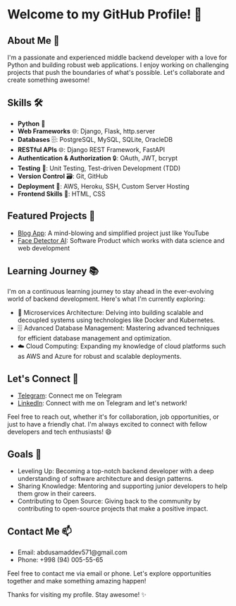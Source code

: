 <h1>Welcome to my GitHub Profile! 👋</h1>

<h2>About Me 🚀</h2>

<p>I'm a passionate and experienced middle backend developer with a love for Python and building robust web applications. I enjoy working on challenging projects that push the boundaries of what's possible. Let's collaborate and create something awesome!</p>

<h2>Skills 🛠️</h2>

<ul>
  <li><strong>Python</strong> 🐍</li>
  <li><strong>Web Frameworks</strong> 🌐: Django, Flask, http.server</li>
  <li><strong>Databases</strong> 🗄️: PostgreSQL, MySQL, SQLite, OracleDB</li>
  <li><strong>RESTful APIs</strong> 🌐: Django REST Framework, FastAPI</li>
  <li><strong>Authentication & Authorization</strong> 🔒: OAuth, JWT, bcrypt</li>
  <li><strong>Testing</strong> 🧪: Unit Testing, Test-driven Development (TDD)</li>
  <li><strong>Version Control</strong> 🗃️: Git, GitHub</li>
  <li><strong>Deployment</strong> 🚀: AWS, Heroku, SSH, Custom Server Hosting</li>
  <li><strong>Frontend Skills</strong> 🎨: HTML, CSS</li>
</ul>

<h2>Featured Projects 🌟</h2>

<ul>
  <li><a href="https://github.com/AbdusamadDev/BlogApp.git">Blog App</a>: A mind-blowing and simplified project just like YouTube</li>
  <li><a href="https://github.com/AbdusamadDev/FaceDetectionAI.git">Face Detector AI</a>: Software Product which works with data science and web development</li>
</ul>

<h2>Learning Journey 📚</h2>

<p>I'm on a continuous learning journey to stay ahead in the ever-evolving world of backend development. Here's what I'm currently exploring:</p>

<ul>
  <li>🚀 Microservices Architecture: Delving into building scalable and decoupled systems using technologies like Docker and Kubernetes.</li>
  <li>🗄️ Advanced Database Management: Mastering advanced techniques for efficient database management and optimization.</li>
  <li>☁️ Cloud Computing: Expanding my knowledge of cloud platforms such as AWS and Azure for robust and scalable deployments.</li>
</ul>

<h2>Let's Connect 🤝</h2>

<ul>
  <li><a href="https://t.me/legion5565">Telegram</a>: Connect me on Telegram</li>
  <li><a href="https://www.linkedin.com/in/abdusamad-abdullakhanov-3302b823a/">LinkedIn</a>: Connect with me on Telegram and let's network!</li>
</ul>

<p>Feel free to reach out, whether it's for collaboration, job opportunities, or just to have a friendly chat. I'm always excited to connect with fellow developers and tech enthusiasts! 😄</p>

<h2>Goals 🎯</h2>

<ul>
  <li>Leveling Up: Becoming a top-notch backend developer with a deep understanding of software architecture and design patterns.</li>
  <li>Sharing Knowledge: Mentoring and supporting junior developers to help them grow in their careers.</li>
  <li>Contributing to Open Source: Giving back to the community by contributing to open-source projects that make a positive impact.</li>
</ul>

<h2>Contact Me 📫</h2>

<ul>
  <li>Email: abdusamaddev571@gmail.com</li>
  <li>Phone: +998 (94) 005-55-65</li>
</ul>

<p>Feel free to contact me via email or phone. Let's explore opportunities together and make something amazing happen!</p>

<p>Thanks for visiting my profile. Stay awesome! ✨</p>
